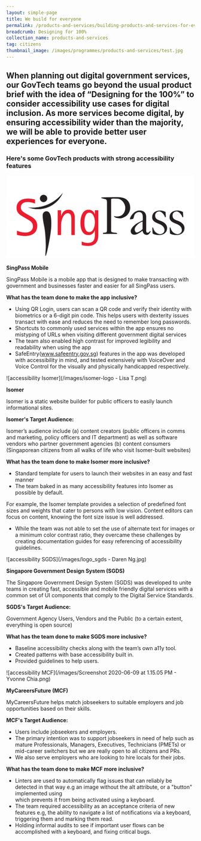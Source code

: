 ```yaml
---
layout: simple-page
title: We build for everyone
permalink: /products-and-services/building-products-and-services-for-everyone/
breadcrumb: Designing for 100%
collection_name: products-and-services
tag: citizens
thumbnail_image: /images/programmes/products-and-services/test.jpg  
---
```



When planning out digital government services, our GovTech teams go beyond the usual product brief with the idea of “Designing for the 100%” to consider accessibility use cases for digital inclusion. As more services become digital, by ensuring accessibility wider than the majority, we will be able to provide better user experiences for everyone.
---

### **Here's some GovTech products with strong accessibility features**

![accessibility SPM](/images/SingPassLogo.JPG)

**SingPass Mobile**

SingPass Mobile is a mobile app that is designed to make transacting with government and businesses faster and easier for all SingPass users.

**What has the team done to make the app inclusive?**

 - Using QR Login, users can scan a QR code and verify their identity with biometrics or a 6-digit pin code. This helps users with dexterity issues transact with ease and reduces the need to remember long passwords.
 - Shortcuts to commonly used services within the app ensures no mistyping of URLs when visiting different government digital services
 - The team also enabled high contrast for improved legibility and readability when using the app
 - SafeEntry(www.safeentry.gov.sg) features in the app was developed with accessibility in mind, and tested extensively with VoiceOver and Voice Control for the visually and physically handicapped respectively.

![accessibility Isomer](/images/isomer-logo - Lisa T.png)

**Isomer**

Isomer is a static website builder for public officers to easily launch informational sites.

**Isomer's Target Audience:**

Isomer’s audience include (a) content creators (public officers in comms and marketing, policy officers and IT department) as well as software vendors who partner government agencies (b) content consumers  (Singaporean citizens from all walks of life who visit Isomer-built websites)

**What has the team done to make Isomer more inclusive?** 

 - Standard template for users to launch their websites in an easy and fast manner
 - The team baked in as many accessibility features into Isomer as possible by default.
 
For example, the Isomer template provides a selection of predefined font sizes and weights that cater to persons with low vision. Content editors can focus on content, knowing the font size issue is well addressed.

 - While the team was not able to set the use of alternate text for images or a minimum color contrast ratio, they overcame these challenges by creating documentation guides for easy referencing of accessibility guidelines.

![accessibility SGDS](/images/logo_sgds - Daren Ng.jpg)

 **Singapore Government Design System (SGDS)**

The Singapore Government Design System (SGDS) was developed to unite teams in creating fast, accessible and mobile friendly digital services with a common set of UI components that comply to the Digital Service Standards.

**SGDS's Target Audience:**

Government Agency Users, Vendors and the Public (to a certain extent, everything is open source)

**What has the team done to make SGDS more inclusive?** 

 - Baseline accessibility checks along with the team’s own a11y tool.
 - Created patterns with base accessibility built in.
 - Provided guidelines to help users.

![accessibility MCF](/images/Screenshot 2020-06-09 at 1.15.05 PM - Yvonne Chia.png)

**MyCareersFuture (MCF)**

MyCareersFuture helps match jobseekers to suitable employers and job opportunities based on their skills.

**MCF's Target Audience:**

 - Users include jobseekers and employers.
 - The primary intention was to support jobseekers in need of help such as mature Professionals, Managers, Executives, Technicians (PMETs) or mid-career switchers but we are really open to all citizens and PRs.
 - We also serve employers who are looking to hire locals for their jobs.
 
 **What has the team done to make MCF more inclusive?** 
 
 - Linters are used to automatically flag issues that can reliably be detected in that way e.g an image without the alt attribute, or a "button" implemented using <div onclick=... /> which prevents it from being activated using a keyboard.
 - The team required accessibility as an acceptance criteria of new features e.g, the ability to navigate a list of notifications via a keyboard, triggering them and marking them read.
 - Holding informal audits to see if important user flows can be accomplished with a keyboard, and fixing critical bugs.
